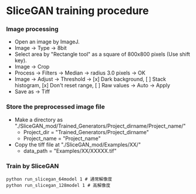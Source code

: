 # SliceGAN training procedure

### Image processing
- Open an image by ImageJ.
- Image -> Type -> 8bit
- Select area by "Rectangle tool" as a square of 800x800 pixels (Use shift key).
- Image -> Crop
- Process -> Filters -> Median -> radius 3.0 pixels -> OK
- Image -> Adjust -> Threshold -> [x] Dark background, [ ] Stack histogram, [x] Don't reset range, [ ] Raw values -> Auto -> Apply
- Save as -> Tiff

### Store the preprocessed image file
- Make a directory as "./SliceGAN_mod/Trained_Generators/Project_dirname/Project_name/"
    - Project_dir = "Trained_Generators/Project_dirname"
    - Project_name = "Project_name"
- Copy the tiff file at "./SliceGAN_mod/Examples/XX/"
    - data_path = "Examples/XX/XXXXX.tif"

### Train by SliceGAN
```
python run_slicegan_64model 1 # 通常解像度
python run_slicegan_128model 1 # 高解像度
```
